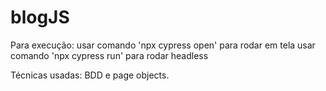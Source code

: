 # blogJS

Para execução:
usar comando 'npx cypress open' para rodar em tela
usar comando 'npx cypress run' para rodar headless

Técnicas usadas: BDD e page objects.
